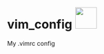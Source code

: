 # vim_config <img src="http://www.cfa-stephenson.fr/sites/default/files/images/%C3%A9cole%2042%20logo.png" width="50">
My .vimrc config

